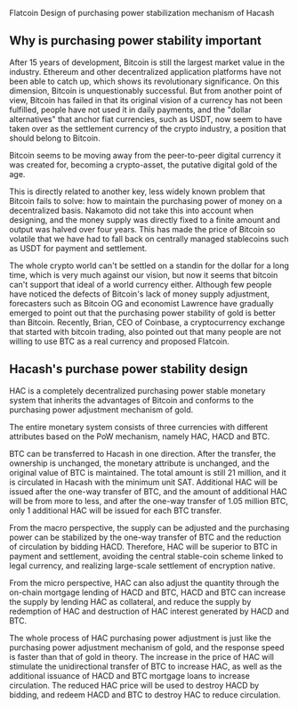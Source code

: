 Flatcoin
Design of purchasing power stabilization mechanism of Hacash


## Why is purchasing power stability important

After 15 years of development, Bitcoin is still the largest market value in the industry. Ethereum and other decentralized application platforms have not been able to catch up, which shows its revolutionary significance. On this dimension, Bitcoin is unquestionably successful. But from another point of view, Bitcoin has failed in that its original vision of a currency has not been fulfilled, people have not used it in daily payments, and the "dollar alternatives" that anchor fiat currencies, such as USDT, now seem to have taken over as the settlement currency of the crypto industry, a position that should belong to Bitcoin.

Bitcoin seems to be moving away from the peer-to-peer digital currency it was created for, becoming a crypto-asset, the putative digital gold of the age.

This is directly related to another key, less widely known problem that Bitcoin fails to solve: how to maintain the purchasing power of money on a decentralized basis. Nakamoto did not take this into account when designing, and the money supply was directly fixed to a finite amount and output was halved over four years. This has made the price of Bitcoin so volatile that we have had to fall back on centrally managed stablecoins such as USDT for payment and settlement.

The whole crypto world can't be settled on a standin for the dollar for a long time, which is very much against our vision, but now it seems that bitcoin can't support that ideal of a world currency either. Although few people have noticed the defects of Bitcoin's lack of money supply adjustment, forecasters such as Bitcoin OG and economist Lawrence have gradually emerged to point out that the purchasing power stability of gold is better than Bitcoin. Recently, Brian, CEO of Coinbase, a cryptocurrency exchange that started with bitcoin trading, also pointed out that many people are not willing to use BTC as a real currency and proposed Flatcoin.

## Hacash's purchase power stability design
HAC is a completely decentralized purchasing power stable monetary system that inherits the advantages of Bitcoin and conforms to the purchasing power adjustment mechanism of gold.


The entire monetary system consists of three currencies with different attributes based on the PoW mechanism, namely HAC, HACD and BTC.

BTC can be transferred to Hacash in one direction.  After the transfer, the ownership is unchanged, the monetary attribute is unchanged, and the original value of BTC is maintained.  The total amount is still 21 million, and it is circulated in Hacash with the minimum unit SAT.  Additional HAC will be issued after the one-way transfer of BTC, and the amount of additional HAC will be from more to less, and after the one-way transfer of 1.05 million BTC, only 1 additional HAC will be issued for each BTC transfer.


From the macro perspective, the supply can be adjusted and the purchasing power can be stabilized by the one-way transfer of BTC and the reduction of circulation by bidding HACD.  Therefore, HAC will be superior to BTC in payment and settlement, avoiding the central stable-coin scheme linked to legal currency, and realizing large-scale settlement of encryption native.


From the micro perspective, HAC can also adjust the quantity through the on-chain mortgage lending of HACD and BTC, HACD and BTC can increase the supply by lending HAC as collateral, and reduce the supply by redemption of HAC and destruction of HAC interest generated by HACD and BTC.


The whole process of HAC purchasing power adjustment is just like the purchasing power adjustment mechanism of gold, and the response speed is faster than that of gold in theory.  The increase in the price of HAC will stimulate the unidirectional transfer of BTC to increase HAC, as well as the additional issuance of HACD and BTC mortgage loans to increase circulation.  The reduced HAC price will be used to destroy HACD by bidding, and redeem HACD and BTC to destroy HAC to reduce circulation.